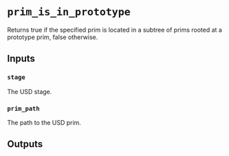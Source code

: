 # `prim_is_in_prototype`

Returns true if the specified prim is located in a subtree of prims rooted at a prototype prim, false otherwise.

## Inputs

### `stage`
The USD stage. 

### `prim_path`
The path to the USD prim. 


## Outputs
